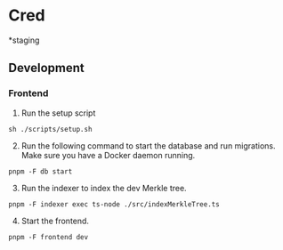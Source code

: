 # Cred
*staging

## Development

### Frontend

1. Run the setup script

```
sh ./scripts/setup.sh
```

2. Run the following command to start the database and run migrations. Make sure you have a Docker daemon running.

```
pnpm -F db start
```

3. Run the indexer to index the dev Merkle tree.

```
pnpm -F indexer exec ts-node ./src/indexMerkleTree.ts
```

4. Start the frontend.

```
pnpm -F frontend dev
```

